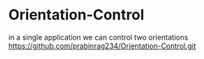 # Orientation-Control
in a single application we can control two orientations
https://github.com/prabinrag234/Orientation-Control.git
